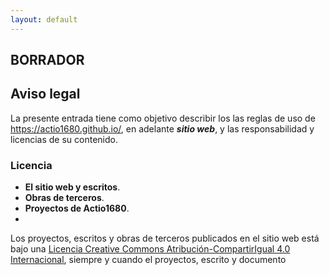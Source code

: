 ```yaml
---
layout: default
---  
```

## BORRADOR

## Aviso legal 
La presente entrada tiene como objetivo describir los las reglas de uso de https://actio1680.github.io/, en adelante ***sitio web***, y las responsabilidad y licencias de su contenido. 

### Licencia
- **El sitio web y escritos**. 
- **Obras de terceros**. 
- **Proyectos de Actio1680**. 
- 
 
Los proyectos, escritos y obras de terceros publicados en el sitio web está bajo una <a rel="license" href="https://creativecommons.org/licenses/by-sa/4.0/deed.es">Licencia Creative Commons Atribución-CompartirIgual 4.0 Internacional</a>, siempre y cuando el proyectos, escrito y documento
